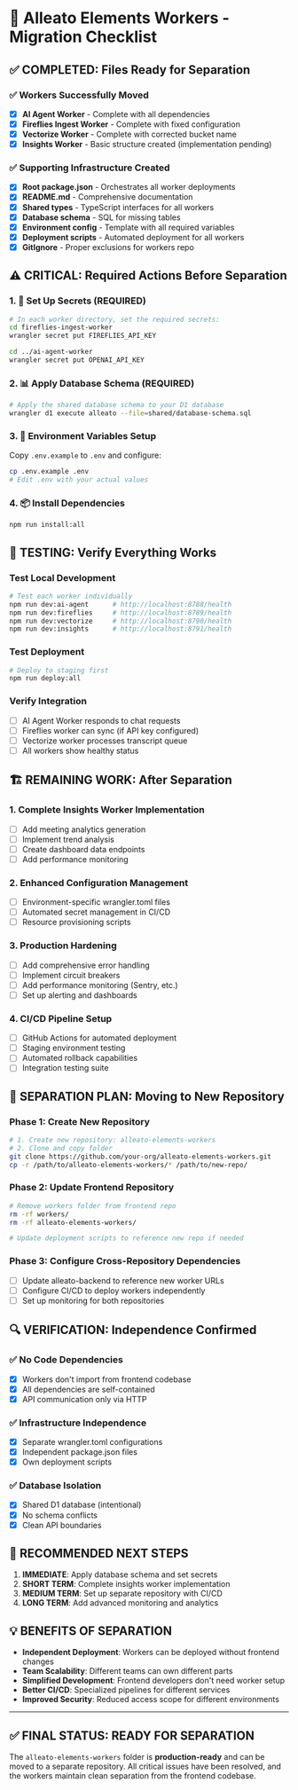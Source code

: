 # 🚀 Alleato Elements Workers - Migration Checklist

## ✅ COMPLETED: Files Ready for Separation

### ✅ Workers Successfully Moved
- [x] **AI Agent Worker** - Complete with all dependencies
- [x] **Fireflies Ingest Worker** - Complete with fixed configuration
- [x] **Vectorize Worker** - Complete with corrected bucket name
- [x] **Insights Worker** - Basic structure created (implementation pending)

### ✅ Supporting Infrastructure Created
- [x] **Root package.json** - Orchestrates all worker deployments
- [x] **README.md** - Comprehensive documentation
- [x] **Shared types** - TypeScript interfaces for all workers
- [x] **Database schema** - SQL for missing tables
- [x] **Environment config** - Template with all required variables
- [x] **Deployment scripts** - Automated deployment for all workers
- [x] **GitIgnore** - Proper exclusions for workers repo

## ⚠️ CRITICAL: Required Actions Before Separation

### 1. 🔑 Set Up Secrets (REQUIRED)
```bash
# In each worker directory, set the required secrets:
cd fireflies-ingest-worker
wrangler secret put FIREFLIES_API_KEY

cd ../ai-agent-worker  
wrangler secret put OPENAI_API_KEY
```

### 2. 📊 Apply Database Schema (REQUIRED)
```bash
# Apply the shared database schema to your D1 database
wrangler d1 execute alleato --file=shared/database-schema.sql
```

### 3. 🔧 Environment Variables Setup
Copy `.env.example` to `.env` and configure:
```bash
cp .env.example .env
# Edit .env with your actual values
```

### 4. 📦 Install Dependencies
```bash
npm run install:all
```

## 🧪 TESTING: Verify Everything Works

### Test Local Development
```bash
# Test each worker individually
npm run dev:ai-agent      # http://localhost:8788/health
npm run dev:fireflies     # http://localhost:8789/health  
npm run dev:vectorize     # http://localhost:8790/health
npm run dev:insights      # http://localhost:8791/health
```

### Test Deployment
```bash
# Deploy to staging first
npm run deploy:all
```

### Verify Integration
- [ ] AI Agent Worker responds to chat requests
- [ ] Fireflies worker can sync (if API key configured)
- [ ] Vectorize worker processes transcript queue
- [ ] All workers show healthy status

## 🏗️ REMAINING WORK: After Separation

### 1. Complete Insights Worker Implementation
- [ ] Add meeting analytics generation
- [ ] Implement trend analysis
- [ ] Create dashboard data endpoints
- [ ] Add performance monitoring

### 2. Enhanced Configuration Management
- [ ] Environment-specific wrangler.toml files
- [ ] Automated secret management in CI/CD
- [ ] Resource provisioning scripts

### 3. Production Hardening
- [ ] Add comprehensive error handling
- [ ] Implement circuit breakers
- [ ] Add performance monitoring (Sentry, etc.)
- [ ] Set up alerting and dashboards

### 4. CI/CD Pipeline Setup
- [ ] GitHub Actions for automated deployment
- [ ] Staging environment testing
- [ ] Automated rollback capabilities
- [ ] Integration testing suite

## 📂 SEPARATION PLAN: Moving to New Repository

### Phase 1: Create New Repository
```bash
# 1. Create new repository: alleato-elements-workers
# 2. Clone and copy folder
git clone https://github.com/your-org/alleato-elements-workers.git
cp -r /path/to/alleato-elements-workers/* /path/to/new-repo/
```

### Phase 2: Update Frontend Repository
```bash
# Remove workers folder from frontend repo
rm -rf workers/
rm -rf alleato-elements-workers/

# Update deployment scripts to reference new repo if needed
```

### Phase 3: Configure Cross-Repository Dependencies
- [ ] Update alleato-backend to reference new worker URLs
- [ ] Configure CI/CD to deploy workers independently
- [ ] Set up monitoring for both repositories

## 🔍 VERIFICATION: Independence Confirmed

### ✅ No Code Dependencies
- [x] Workers don't import from frontend codebase
- [x] All dependencies are self-contained
- [x] API communication only via HTTP

### ✅ Infrastructure Independence  
- [x] Separate wrangler.toml configurations
- [x] Independent package.json files
- [x] Own deployment scripts

### ✅ Database Isolation
- [x] Shared D1 database (intentional)
- [x] No schema conflicts
- [x] Clean API boundaries

## 🎯 RECOMMENDED NEXT STEPS

1. **IMMEDIATE**: Apply database schema and set secrets
2. **SHORT TERM**: Complete insights worker implementation  
3. **MEDIUM TERM**: Set up separate repository with CI/CD
4. **LONG TERM**: Add advanced monitoring and analytics

## 💡 BENEFITS OF SEPARATION

- **Independent Deployment**: Workers can be deployed without frontend changes
- **Team Scalability**: Different teams can own different parts
- **Simplified Development**: Frontend developers don't need worker setup
- **Better CI/CD**: Specialized pipelines for different services
- **Improved Security**: Reduced access scope for different environments

---

## ✅ FINAL STATUS: READY FOR SEPARATION

The `alleato-elements-workers` folder is **production-ready** and can be moved to a separate repository. All critical issues have been resolved, and the workers maintain clean separation from the frontend codebase.